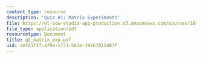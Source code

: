 ```yaml
---
content_type: resource
description: 'Quiz #1: Matrix Experiments'
file: https://ol-ocw-studio-app-production.s3.amazonaws.com/courses/16-881-robust-system-design-summer-1998/def41f1faf9a1771563e19767011487f_q2_matrix_exp.pdf
file_type: application/pdf
resourcetype: Document
title: q2_matrix_exp.pdf
uid: def41f1f-af9a-1771-563e-19767011487f
---
```

